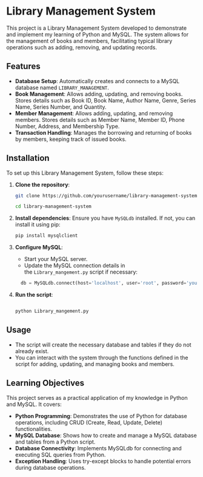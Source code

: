 Library Management System
=========================

This project is a Library Management System developed to demonstrate and implement my learning of Python and MySQL. The system allows for the management of books and members, facilitating typical library operations such as adding, removing, and updating records.

Features
--------

-   **Database Setup**: Automatically creates and connects to a MySQL database named `LIBRARY_MANAGEMENT`.
-   **Book Management**: Allows adding, updating, and removing books. Stores details such as Book ID, Book Name, Author Name, Genre, Series Name, Series Number, and Quantity.
-   **Member Management**: Allows adding, updating, and removing members. Stores details such as Member Name, Member ID, Phone Number, Address, and Membership Type.
-   **Transaction Handling**: Manages the borrowing and returning of books by members, keeping track of issued books.

Installation
------------

To set up this Library Management System, follow these steps:

1.  **Clone the repository**:

    ```bash
    git clone https://github.com/yourusername/library-management-system.git
    
    cd library-management-system
    ```

3.  **Install dependencies**: Ensure you have `MySQLdb` installed. If not, you can install it using pip:

    ```bash
    pip install mysqlclient
    ```

5.  **Configure MySQL**:

    -   Start your MySQL server.
    -   Update the MySQL connection details in the `Library_mangement.py` script if necessary:

      ```  python
        db = MySQLdb.connect(host='localhost', user='root', password='yourpassword')
      ```

6.  **Run the script**:

    ```bash
    
    python Library_mangement.py
    ```

Usage
-----

-   The script will create the necessary database and tables if they do not already exist.
-   You can interact with the system through the functions defined in the script for adding, updating, and managing books and members.

Learning Objectives
-------------------

This project serves as a practical application of my knowledge in Python and MySQL. It covers:

-   **Python Programming**: Demonstrates the use of Python for database operations, including CRUD (Create, Read, Update, Delete) functionalities.
-   **MySQL Database**: Shows how to create and manage a MySQL database and tables from a Python script.
-   **Database Connectivity**: Implements MySQLdb for connecting and executing SQL queries from Python.
-   **Exception Handling**: Uses try-except blocks to handle potential errors during database operations.

